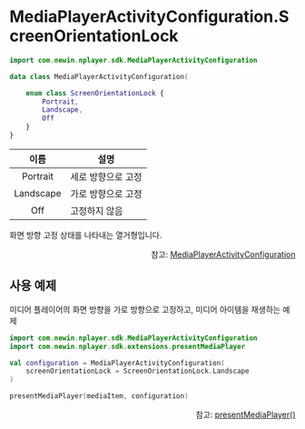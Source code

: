 # MediaPlayerActivityConfiguration.ScreenOrientationLock

```kotlin
import com.newin.nplayer.sdk.MediaPlayerActivityConfiguration
```

```kotlin
data class MediaPlayerActivityConfiguration(

    enum class ScreenOrientationLock {
        Portrait,
        Landscape,
        Off
    }
}
```

|이름|설명|
|:--:|--|
|Portrait|세로 방향으로 고정|
|Landscape|가로 방향으로 고정|
|Off|고정하지 않음|

화면 방향 고정 상태를 나타내는 열거형입니다.
<div align="right">
참고: <a href="../../class/media-player-activity-configuration/home.md">MediaPlayerActivityConfiguration</a>
</div>

## 사용 예제
미디어 플레이어의 화면 방향을 가로 방향으로 고정하고, 미디어 아이템을 재생하는 예제

```kotlin
import com.newin.nplayer.sdk.MediaPlayerActivityConfiguration
import com.newin.nplayer.sdk.extensions.presentMediaPlayer

val configuration = MediaPlayerActivityConfiguration(
    screenOrientationLock = ScreenOrientationLock.Landscape
)

presentMediaPlayer(mediaItem, configuration)
```
<div align="right">
참고: <a href="../../class/context/home.md#presentmediaplayer">presentMediaPlayer()</a>
</div>
